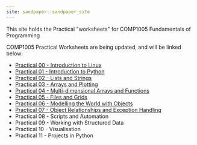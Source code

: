 ```yaml
---
site: sandpaper::sandpaper_site
---
```


This site holds the Practical "worksheets" for COMP1005 Fundamentals of Programming

COMP1005 Practical Worksheets are being updated, and will be linked below:

- [Practical 00 - Introduction to Linux](prac00.html)
- [Practical 01 - Introduction to Python](prac01.html)
- [Practical 02 - Lists and Strings](prac02.html)
- [Practical 03 - Arrays and Plotting](prac03.html)
- [Practical 04 - Multi-dimensional Arrays and Functions](prac04.html)
- [Practical 05 - Files and Grids](prac05.html)
- [Practical 06 - Modelling the World with Objects](prac06.html)
- [Practical 07 - Object Relationships and Exception Handling](prac07.html)
- Practical 08 - Scripts and Automation
- Practical 09 - Working with Structured Data
- Practical 10 - Visualisation
- Practical 11 - Projects in Python

